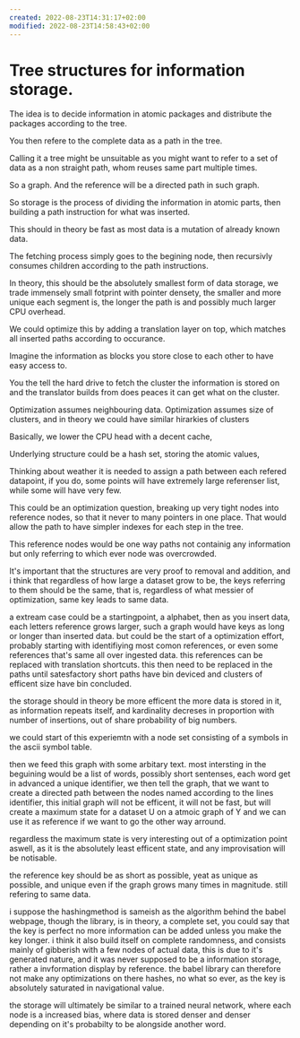 ```yaml
---
created: 2022-08-23T14:31:17+02:00
modified: 2022-08-23T14:58:43+02:00
---
```


# Tree structures for information storage.

The idea is to decide information in atomic packages and distribute the packages according to the tree.

You then refere to the complete data as a path in the tree.


Calling it a tree might be unsuitable as you might want to refer to a set of data as a non straight path, whom reuses same part multiple times.

So a graph. 
And the reference will be a directed path in such graph.

So storage is the process of dividing the information in atomic parts, then building a path instruction for what was inserted.

This should in theory be fast as most data is a mutation of already known data.

The fetching process simply goes to the begining node, then recursivly consumes children according to the path instructions.

In theory, this should be the absolutely smallest form of data storage, we trade immensely small fotprint with pointer densety, the smaller and more unique each segment is, the longer the path is and possibly much larger CPU overhead.

We could optimize this by adding a translation layer on top, which matches all inserted paths according to occurance.

Imagine the information as blocks you store close to each other to have easy access to.

You the tell the hard drive to fetch the cluster the information is stored on and the translator builds from does peaces it can get what on the cluster.

Optimization assumes neighbouring data.
Optimization assumes size of clusters, and in theory we could have similar hirarkies of clusters

Basically, we lower the CPU head with a decent cache,



Underlying structure could be a hash set, storing the atomic values,

Thinking about weather it is needed to assign a path between each refered datapoint, if you do, some points will have extremely large referenser list, while some will have very few.

This could be an optimization question, breaking up very tight nodes into reference nodes, so that it never to many pointers in one place.
That would allow the path to have simpler indexes for each step in the tree.

This reference nodes would be one way paths not containig any information but only referring to which ever node was overcrowded.

It's important that the structures are very proof to removal and addition, and i think that regardless of how large a dataset grow to be, the keys referring to them should be the same, that is, regardless of what messier of optimization, same key leads to same data.


a extream case could be a startingpoint, a alphabet, then as you insert data, each letters reference grows larger, 
such a graph would have keys as long or longer than inserted data.
but could be the start of a optimization effort, probably starting with identifiying most comon references, or even some references that's same all over ingested data.
this references can be replaced with translation shortcuts.
this then need to be replaced in the paths until satesfactory short paths have bin deviced and clusters of efficent size have bin concluded.

the storage should in theory be more efficent the more data is stored in it, as information repeats itself, and kardinality decreses in proportion with number of insertions, out of share probability of big numbers.


we could start of this experiemtn with a node set consisting of a symbols in the ascii symbol table.

then we feed this graph with some arbitary text. most intersting in the beguining would be a list of words, possibly short sentenses, 
each word get in advanced a unique identifier, we then tell the graph, that we want to create a directed path between the nodes named according to the lines identifier, 
this initial graph will not be efficent, it will not be fast, but will create a maximum state for a dataset U on a atmoic graph of Y
and we can use it as reference if we want to go the other way arround.

regardless the maximum state is very interesting out of a optimization point aswell, as it is the absolutely least efficent state, and any improvisation will be notisable.

the reference key should be as short as possible, yeat as unique as possible, and unique even if the graph grows many times in magnitude.
still refering to same data.


i suppose the hashingmethod is sameish as the algorithm behind the babel webpage, though the library, is in theory, a complete set, you could say that the key is perfect no more information can be added unless you make the key longer.
i think it also build itself on complete randomness, and consists mainly of gibberish with a few nodes of actual data, 
this is due to it's generated nature, and it was never supposed to be a information storage, rather a invformation display by reference.
the babel library can therefore not make any optimizations on there hashes, no what so ever, as the key is absolutely saturated in navigational value.


the storage will ultimately be similar to a trained neural network, where each node is a increased bias, 
where data is stored denser and denser depending on it's probabilty to be alongside another word.

